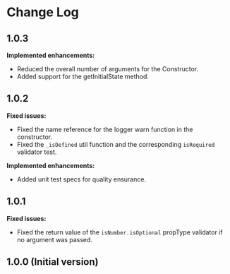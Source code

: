 # Change Log

## 1.0.3
**Implemented enhancements:**
- Reduced the overall number of arguments for the Constructor.
- Added support for the getInitialState method.

## 1.0.2
**Fixed issues:**
- Fixed the name reference for the logger warn function in the constructor.
- Fixed the `_isDefined` util function and the corresponding `isRequired` validator test.

**Implemented enhancements:**
- Added unit test specs for quality ensurance.

## 1.0.1
**Fixed issues:**
- Fixed the return value of the `isNumber.isOptional` propType validator if no argument was passed.

## 1.0.0 (Initial version)